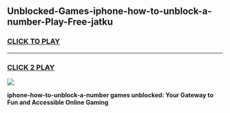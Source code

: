 
## Unblocked-Games-iphone-how-to-unblock-a-number-Play-Free-jatku
<h3>
<a href="https://premium76.site?title=iphone-how-to-unblock-a-number&ref=23A">CLICK TO PLAY</a></h3>
<hr>

<h3>
<a href="https://premium76.site?title=iphone-how-to-unblock-a-number&ref=23A">CLICK 2 PLAY</a>
  
</h3>

<a href="https://premium76.site?title=iphone-how-to-unblock-a-number&ref=23A"><img src="https://clearcache.store/games.png"></a>


**iphone-how-to-unblock-a-number games unblocked: Your Gateway to Fun and Accessible Online Gaming**
